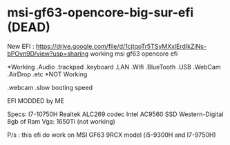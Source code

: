 # msi-gf63-opencore-big-sur-efi (DEAD)
New EFI : https://drive.google.com/file/d/1cjtqoTr5TSyMXxlErdIkZjNs-bPOvn9D/view?usp=sharing
working msi gf63 opencore efi

*Working
.Audio
.trackpad
.keyboard
.LAN
.Wifi
.BlueTooth
.USB
.WebCam
.AirDrop
.etc
*NOT Working

.webcam
.slow booting speed


EFI MODDED by ME

Specs:
I7-10750H
Realtek ALC269 codec
Intel AC9560
SSD Western-Digital
8gb of Ram
Vga: 1650Ti (not working)

P/s : this efi do work on MSI GF63 9RCX model (i5-9300H and I7-9750H)

